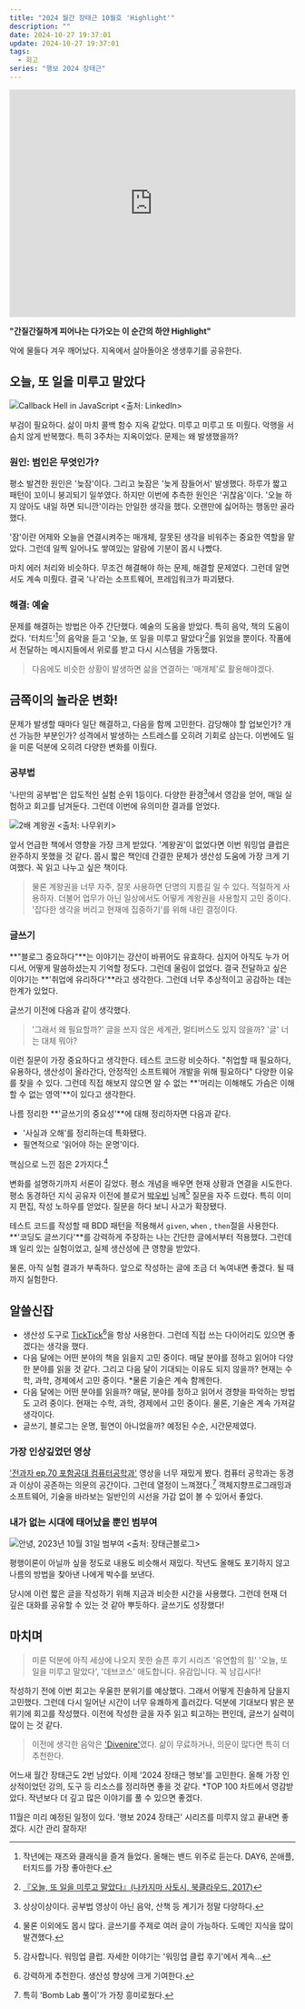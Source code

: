 ```yaml
---
title: "2024 월간 장태근 10월호 'Highlight'"
description: ""
date: 2024-10-27 19:37:01
update: 2024-10-27 19:37:01
tags:
  - 회고
series: "행보 2024 장태근"
---
```


<iframe width="100%" height="400" src="https://www.youtube.com/embed/FfB_gH3P4_E?si=6KFHq8-XeeZbR0ul" title="YouTube video player" frameborder="0" allow="accelerometer; autoplay; clipboard-write; encrypted-media; gyroscope; picture-in-picture; web-share" referrerpolicy="strict-origin-when-cross-origin" allowfullscreen></iframe>

**"간질간질하게 피어나는 다가오는 이 순간의 하얀 Highlight"**

악에 물들다 겨우 깨어났다. 지옥에서 살아돌아온 생생후기를 공유한다.

## 오늘, 또 일을 미루고 말았다

![Callback Hell in JavaScript <출처: LinkedIn>](callback-hell-in-javascript.avif)

부검이 필요하다. 삶이 마치 콜백 함수 지옥 같았다. 미루고 미루고 또 미뤘다. 악행을 서슴치 않게 반복했다.
특히 3주차는 지옥이었다. 문제는 왜 발생했을까?

### 원인: 범인은 무엇인가?

평소 발견한 원인은 '늦잠'이다. 그리고 늦잠은 '늦게 잠들어서' 발생했다. 하루가 짧고 패턴이 꼬이니 붕괴되기 일쑤였다. 하지만
이번에 추측한 원인은 '귀찮음'이다. '오늘 하지 않아도 내일 하면 되니깐'이라는 안일한 생각을 했다. 오랜만에 싫어하는 행동만 골라 했다.

'잠'이란 어제와 오늘을 연결시켜주는 매개체, 잘못된 생각을 비워주는 중요한 역할을 맡았다. 그런데 일찍 일어나도
쌓여있는 알람에 기분이 몹시 나빴다.

마치 에러 처리와 비슷하다. 무조건 해결해야 하는 문제, 해결할 문제였다. 그런데 알면서도 계속 미뤘다. 결국 '나'라는 소프트웨어, 프레임워크가 파괴됐다.

### 해결: 예술

문제를 해결하는 방법은 아주 간단했다. 예술의 도움을 받았다. 특히 음악, 책의 도움이 컸다.
'터치드'[^1]의 음악을 듣고 '오늘, 또 일을 미루고 말았다'[^2]를 읽었을 뿐이다.
작품에서 전달하는 메시지들에서 위로를 받고 다시 시스템을 가동했다.

> 다음에도 비슷한 상황이 발생하면 삶을 연결하는 '매개체'로 활용해야겠다.

## 금쪽이의 놀라운 변화!

문제가 발생할 때마다 일단 해결하고, 다음을 함께 고민한다. 감당해야 할 업보인가? 개선 가능한 부분인가? 성격에서 발생하는 스트레스를 오히려 기회로 삼는다.
이번에도 일을 미룬 덕분에 오히려 다양한 변화를 이뤘다.

### 공부법

'나만의 공부법'은 압도적인 실험 순위 1등이다. 다양한 환경[^3]에서 영감을 얻어, 매일 실험하고 회고를 남겨둔다.
그런데 이번에 유의미한 결과를 얻었다.

![2배 계왕권 <출처: 나무위키>](kaio-ken.avif)

앞서 언급한 책에서 영향을 가장 크게 받았다. '계왕권'이 없었다면 이번 워밍업 클럽은 완주하지 못했을 것 같다.
몹시 짧은 책인데 간결한 문체가 생산성 도움에 가장 크게 기여했다. 꼭 읽고 나누고 싶은 책이다.

> 물론 계왕권을 너무 자주, 잘못 사용하면 단명의 지름길 일 수 있다. 적절하게 사용하자. 더불어 업무가 아닌 일상에서도 어떻게 계왕권을 사용할지 고민 중이다.
> '잡다한 생각을 버리고 현재에 집중하기'를 위해 내린 결정이다.

### 글쓰기

**"블로그 중요하다"**는 이야기는 강산이 바뀌어도 유효하다. 심지어 아직도 누가 어디서, 어떻게 말씀하셨는지 기억할 정도다.
그런데 울림이 없었다. 결국 전달하고 싶은 이야기는 **'취업에 유리하다'**라고 생각한다. 그런데 너무 추상적이고 공감하는 데는 한계가 있었다.

글쓰기 이전에 다음과 같이 생각했다.

> '그래서 왜 필요할까?' 글을 쓰지 않은 세계관, 멀티버스도 있지 않을까? '글' 너는 대체 뭐야?

이런 질문이 가장 중요하다고 생각한다. 테스트 코드랑 비슷하다.
"취업할 때 필요하다, 유용하다, 생산성이 올라간다, 안정적인 소프트웨어 개발을 위해 필요하다" 다양한 이유를 찾을 수 있다.
그런데 직접 해보지 않으면 알 수 없는 **'머리는 이해해도 가슴은 이해할 수 없는 영역'**이 있다고 생각한다.

나름 정리한 **'글쓰기의 중요성'**에 대해 정리하자면 다음과 같다.

- '사실과 오해'를 정리하는데 특화됐다.
- 필연적으로 '읽어야 하는 운명'이다.

핵심으로 느낀 점은 2가지다.[^4]

변화를 설명하기까지 서론이 길었다. 평소 개념을 배우면 현재 상황과 연결을 시도한다. 평소 동경하던 지식 공유자 이전에
블로거 [박우빈](https://www.inflearn.com/users/149026/@wbluke) 님께[^5] 질문을 자주 드렸다.
특히 이미지 편집, 작성 노하우를 얻었다. 질문을 하다 보니 사고가 확장됐다.

테스트 코드를 작성할 때 BDD 패턴을 적용해서 `given`, `when` , `then`절을 사용한다.
**'코딩도 글쓰기다'**를 강력하게 주장하는 나는 간단한 글에서부터 적용했다. 그런데 꽤 일리 있는 실험이었고, 실제 생산성에 큰 영향을 받았다.

물론, 아직 실험 결과가 부족하다. 앞으로 작성하는 글에 조금 더 녹여내면 좋겠다. 될 때까지 실험한다.

## 알쓸신잡

- 생산성 도구로 [TickTick](https://www.ticktick.com/)[^6]을 항상 사용한다. 그런데 직접 쓰는 다이어리도 있으면 좋겠다는 생각을 했다.
- 다음 달에는 어떤 분야의 책을 읽을지 고민 중이다. 매달 분야를 정하고 읽어야 다양한 분야를 읽을 것 같다. 그리고 다음 달이 기대되는 이유도 되지 않을까? 현재는 수학, 과학, 경제에서 고민 중이다. *물론
  기술은 계속 함께한다.
- 다음 달에는 어떤 분야를 읽을까? 매달, 분야를 정하고 읽어서 경향을 파악하는 방법도 고려 중이다. 현재는 수학, 과학, 경제에서 고민 중이다. 물론, 기술은 계속 가져갈 생각이다.
- 글쓰기, 블로그는 운명, 필연이 아니었을까? 예정된 수순, 시간문제였다.

### 가장 인상깊었던 영상

['전과자 ep.70 포함공대 컴퓨터공학과'](https://youtu.be/-k_Q9Svr7j4?si=Xb8UK1P9VCKOViFu) 영상을 너무 재밌게 봤다.
컴퓨터 공학과는 동경과 이상이 공존하는 의문의 공간이다. 그런데 열정이 느껴졌다.[^7] 객체지향프로그래밍과 소프트웨어, 기술을 바라보는 일반인의 시선을
가감 없이 볼 수 있어서 좋았다.

### 내가 없는 시대에 태어났을 뿐인 범부여

![안녕, 2023년 10월 31일 범부여 <출처: 장태근블로그>](past-self.avif)

평행이론이 아닐까 싶을 정도로 내용도 비슷해서 재밌다. 작년도 올해도 포기하지 않고 나름의 방법을 찾아낸 나에게 박수를 보낸다.

당시에 이런 짧은 글을 작성하기 위해 지금과 비슷한 시간을 사용했다. 그런데 현재 더 깊은 대화를 공유할 수 있는 것 같아 뿌듯하다. 글쓰기도 성장했다!

## 마치며

> 미룬 덕분에 아직 세상에 나오지 못한 슬픈 후기 시리즈 '유연함의 힘' '오늘, 또 일을 미루고 말았다', '데브코스' 애도합니다. 유감입니다. 꼭 남깁시다!

작성하기 전에 이번 회고는 우울한 분위기를 예상했다. 그래서 어떻게 진솔하게 담을지 고민했다. 그런데 다시 일어난 시간이 너무 유쾌하게 흘러갔다.
덕분에 기대보다 밝은 분위기에 회고를 작성했다. 이전에 작성한 글을 자주 읽고 퇴고하는 편인데, 글쓰기 실력이 많이 는 것 같다.

> 이전에 생각한 음악은 ['Divenire'](https://youtu.be/X1DRDcGlSsE?si=qzH1CVMmLiCH7EqR)였다. 삶이 무료하거나, 의문이 많다면 특히 더 추천한다.

어느새 월간 장태근도 2번 남았다. 이제 '2024 장태근 행보'를 고민한다. 올해 가장 인상적이었던 강의, 도구 등 리소스를 정리하면 좋을 것 같다.
*TOP 100 차트에서 영감받았다. 작년보다 더 깊고 많은 이야기를 풀 수 있으면 좋겠다.

11월은 미리 예정된 일정이 있다. '행보 2024 장태근' 시리즈를 미루지 않고 끝내면 좋겠다. 시간 관리 잘하자!

[^1]: 작년에는 재즈와 클래식을 즐겨 들었다. 올해는 밴드 위주로 듣는다. DAY6, 쏜애플, 터치드를 가장 좋아한다.
[^2]: [『오늘, 또 일을 미루고 말았다』(나카지마 사토시, 북클라우드, 2017)](https://product.kyobobook.co.kr/detail/S000001767334)
[^3]: 상상이상이다. 공부법 영상이 아닌 음악, 산책 등 계기가 정말 다양하다.
[^4]: 물론 이외에도 몹시 많다. 글쓰기를 주제로 여러 글이 가능하다. 도메인 지식을 많이 발견했다.
[^5]: 감사합니다. 워밍업 클럽. 자세한 이야기는 '워밍업 클럽 후기'에서 계속...
[^6]: 강력하게 추천한다. 생산성 향상에 크게 기여한다.
[^7]: 특히 'Bomb Lab 풀이'가 가장 흥미로웠다.
